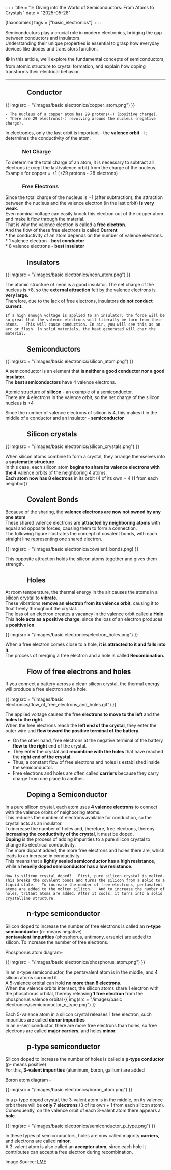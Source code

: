 +++
title = "⚛️ Diving into the World of Semiconductors: From Atoms to Crystals"
date = "2025-05-28"

[taxonomies]
tags = ["basic_electronics"]
+++

Semiconductors play a crucial role in modern electronics, bridging the gap between conductors and insulators.  
Understanding their unique properties is essential to grasp how everyday devices like diodes and transistors function.  

🟠 In this article, we’ll explore the fundamental concepts of semiconductors, from atomic structure to crystal formation, and explain how doping transforms their electrical behavior.

<!-- more -->
---

## &emsp;&emsp;&emsp; Conductor

{{ img(src = "/images/basic electronics/copper_atom.png") }}

    - The nucleus of a copper atom has 29 protons(+) (positive charge).
    - There are 29 electrons(-) revolving around the nucleus (negative charge).

In electronics, only the last orbit is important - the **valence orbit** - it determines the conductivity of the atom.

### &emsp;&emsp;&emsp; Net Charge
To determine the total charge of an atom, it is necessary to subtract all electrons (except the last/valence orbit) from the charge of the nucleus.  
Example for copper = +1 (+29 protons - 28 electrons)

### &emsp;&emsp;&emsp; Free Electrons
Since the total charge of the nucleus is +1 (after subtraction), the attraction between the nucleus and the valence electron (in the last orbit) **is very weak**.  
Even nominal voltage can easily knock this electron out of the copper atom and make it flow through the material.  
That is why the valence electron is called a **free electron.**  
And the flow of these free electrons is called **Current**  
    * the conductivity of an atom depends on the number of valence electrons.  
    * 1 valence electron - **best conductor**  
    * 8 valence electrons - **best insulator**

## &emsp;&emsp;&emsp; Insulators

{{ img(src = "/images/basic electronics/neon_atom.png") }}

The atomic structure of neon is a good insulator.
The net charge of the nucleus is +8, so the **external attraction** felt by the valence electrons is **very large.**  
Therefore, due to the lack of free electrons, insulators **do not conduct current.**

`
    If a high enough voltage is applied to an insulator, the force will be so great that the valence electrons will literally be torn from their atoms.  
This will cause conduction.
In air, you will see this as an arc or flash.
In solid materials, the heat generated will char the material.
`

## &emsp;&emsp;&emsp; Semiconductors

{{ img(src = "/images/basic electronics/silicon_atom.png") }}

A semiconductor is an element that **is neither a good conductor nor a good insulator.**  
The **best semiconductors** have 4 valence electrons.  

Atomic structure of **silicon** - an example of a semiconductor.  
There are 4 electrons in the valence orbit, so the net charge of the silicon nucleus is +4

Since the number of valence electrons of silicon is 4, this makes it in the middle of a conductor and an insulator - **semiconductor**

## &emsp;&emsp;&emsp; Silicon crystals

{{ img(src = "/images/basic electronics/silicon_crystals.png") }}

When silicon atoms combine to form a crystal, they arrange themselves into a **systematic structure**  
In this case, each silicon atom **begins to share its valence electrons with the 4** valence orbits of the neighboring 4 atoms.  
**Each atom now has 8 electrons** in its orbit (4 of its own + 4 (1 from each neighbor))

## &emsp;&emsp;&emsp; Covalent Bonds

Because of the sharing, the **valence electrons are now not owned by any one atom**  
These shared valence electrons are **attracted by neighboring atoms** with equal and opposite forces, causing them to form a connection.  
The following figure illustrates the concept of covalent bonds, with each straight line representing one shared electron.

{{ img(src = "/images/basic electronics/covalent_bonds.png) }}

This opposite attraction holds the silicon atoms together and gives them strength.

## &emsp;&emsp;&emsp; Holes
At room temperature, the thermal energy in the air causes the atoms in a silicon crystal to **vibrate**.  
These vibrations **remove an electron from its valence orbit**, causing it to float freely throughout the crystal.  
The loss of an electron creates a vacancy in the valence orbit called a **Hole**  
This **hole acts as a positive charge**, since the loss of an electron produces a **positive ion**.

{{ img(src = "/images/basic electronics/electron_holes.png") }}

When a free electron comes close to a hole, **it is attracted to it and falls into it**.  
The process of merging a free electron and a hole is called **Recombination.**


## &emsp;&emsp;&emsp; Flow of free electrons and holes
If you connect a battery across a clean silicon crystal, the thermal energy will produce a free electron and a hole.

{{ img(src = "/images/basic electronics/flow_of_free_electrons_and_holes.gif") }}

The applied voltage causes the free **electrons to move to the left** and the **holes to the right.**  
When the free electrons reach the **left end of the crystal**, they enter the outer wire and **flow toward the positive terminal of the battery.**

* On the other hand, free electrons at the negative terminal of the battery **flow to the right** end of the crystal.  
* They enter the crystal and **recombine with the holes** that have reached the **right end of the crystal.**  
* Thus, a constant flow of free electrons and holes is established inside the semiconductor.  
* Free electrons and holes are often called **carriers** because they carry charge from one place to another.

## &emsp;&emsp;&emsp; Doping a Semiconductor
In a pure silicon crystal, each atom uses **4 valence electrons** to connect with the valence orbits of neighboring atoms.  
This reduces the number of electrons available for conduction, so the crystal acts as an insulator.  
To increase the number of holes and, therefore, free electrons, thereby **increasing the conductivity of the crystal**, it must be doped.  
**Doping** is the process of adding impurities to a pure silicon crystal to change its electrical conductivity.  
The more dopant added, the more free electrons and holes there are, which leads to an increase in conductivity.  
This means that a **lightly sealed semiconductor has a high resistance**, while a **heavily doped semiconductor has a low resistance.**

`
    How ​​is silicon crystal doped?  
First, pure silicon crystal is melted. This breaks the covalent bonds and turns the silicon from a solid to a liquid state.  
To increase the number of free electrons, pentavalent atoms are added to the molten silicon.  
And to increase the number of holes, tritant atoms are added. After it cools, it turns into a solid crystalline structure.
`

## &emsp;&emsp;&emsp; n-type semiconductor
Silicon doped to increase the number of free electrons is called an **n-type semiconductor** (n- means negative)  
**pentavalent impurities** (phosphorus, antimony, arsenic) are added to silicon. To increase the number of free electrons.

Phosphorus atom diagram-

{{ img(src = "/images/basic electronics/phosphorus_atom.png") }}

In an n-type semiconductor, the pentavalent atom is in the middle, and 4 silicon atoms surround it.  
A 5-valence orbital can hold **no more than 8 electrons.**  
When the valence orbits intersect, the silicon atoms share 1 electron with the phosphorus orbital, thereby releasing **1 free electron** from the phosphorus valence orbital
{{ img(src = "/images/basic electronics/semiconductor_n_type.png") }}

Each 5-valence atom in a silicon crystal releases 1 free electron, such impurities are called **donor impurities**  
In an n-semiconductor, there are more free electrons than holes, so free electrons are called **major carriers**, and holes **minor**.


## &emsp;&emsp;&emsp; p-type semiconductor 
Silicon doped to increase the number of holes is called a **p-type conductor** (p- means positive)  
For this, **3-valent impurities** (aluminum, boron, gallium) are added  

Boron atom diagram -

{{ img(src = "/images/basic electronics/boron_atom.png") }}

In a p-type doped crystal, the 3-valent atom is in the middle, on its valence orbit there will be **only 7 electrons** (3 of its own + 1 from each silicon atom).  
Consequently, on the valence orbit of each 3-valent atom there appears a **hole**.

{{ img(src = "/images/basic electronics/semiconductor_p_type.png") }}

In these types of semiconductors, holes are now called majority **carriers**, and electrons are called **minor**.  
A 3-valent atom is also called an **acceptor atom**, since each hole it contributes can accept a free electron during recombination.

Image Source: [LME](https://lastminuteengineers.com/semiconductor-basics/)